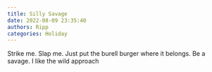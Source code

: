 ```yaml
---
title: Silly Savage
date: 2022-08-09 23:35:40
authors: Ripp
categories: Holiday
---
```


 Strike me. Slap me.  Just put the burell burger where it belongs.    Be a savage.  I like the wild approach